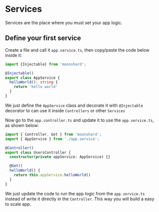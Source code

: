 # Services

Services are the place where you must set your app logic.

## Define your first service

Create a file and call it `app.service.ts`, then copy/paste the code below inside it:

```typescript
import {Injectable} from 'moonshard';

@Injectable()
export class AppService {
  helloWorld(): string {
    return 'hello world'
  }
}
```

We just define the `AppService` class and decorate it with `@Injectable` decorator to can use it inside `Controllers` or other `Services`

Now go to the `app.controller.ts` and update it to use the `app.service.ts`, as shown below:

```typescript
import { Controller, Get } from 'moonshard';
import { AppService } from './app.service';

@Controller()
export class UsersController {
  constructor(private appService: AppService) {}

  @Get()
  helloWorld() {
    return this.appService.helloWorld()
  }
}
```

We just update the code to run the app logic from the `app.service.ts` instead of write it directly in the `Controller`.
This way you will build a easy to scale app.


